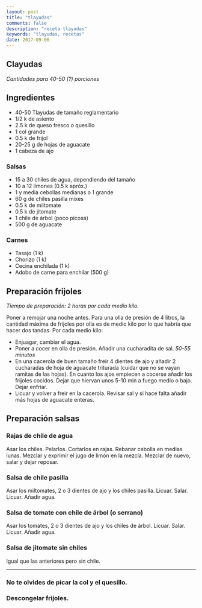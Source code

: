 ```yaml
---
layout: post
title: "tlayudas"
comments: false
description: "receta tlayudas"
keywords: "tlayudas, recetas"
date: 2017-09-06
---
```


Clayudas
--------

_Cantidades para 40-50 (?) porciones_

## Ingredientes

* 40-50 Tlayudas de tamaño reglamentario
* 1/2 k de asiento
* 2.5 k de queso fresco o quesillo
* 1 col grande
* 0.5 k de frijol
* 20-25 g de hojas de aguacate
* 1 cabeza de ajo

### Salsas
* 15 a 30 chiles de agua, dependiendo del tamaño
* 10 a 12 limones (0.5 k apróx.)
* 1 y media cebollas medianas o 1 grande
* 60 g de chiles pasilla mixes
* 0.5 k de miltomate
* 0.5 k de jitomate
* 1 chile de árbol (poco picosa)
* 500 g de aguacate

### Carnes
* Tasajo (1 k)
* Chorizo (1 k)
* Cecina enchilada (1 k)
* Adobo de carne para enchilar (500 g)


## Preparación frijoles

_Tiempo de preparación: 2 horas por cada medio kilo._

Poner a remojar una noche antes. Para una olla de presión de 4 litros, la cantidad máxima de frijoles por olla es de medio kilo por lo que habría que hacer dos tandas. Por cada medio kilo:

* Enjuagar, cambiar el agua.
* Poner a cocer en olla de presión. Añadir una cucharadita de sal. _50-55 minutos_
* En una cacerola de buen tamaño freir 4 dientes de ajo y añadir 2 cucharadas de hoja de aguacate triturada (cuidar que no se vayan ramitas de las hojas). En cuanto los ajos empiecen a cocerse añadir los frijoles cocidos. Dejar que hiervan unos 5-10 min a fuego medio o bajo. Dejar enfriar.
* Licuar y volver a freir en la cacerola. Revisar sal y si hace falta añadir más hojas de aguacate enteras.

## Preparación salsas

### Rajas de chile de agua
Asar los chiles. Pelarlos. Cortarlos en rajas. Rebanar cebolla en medias lunas. Mezclar y exprimir el jugo de limón en la mezcla. Mezclar de nuevo, salar y dejar reposar.

### Salsa de chile pasilla
Asar los miltomates, 2 o 3 dientes de ajo y los chiles pasilla. Licuar. Salar. Licuar. Añadir agua.

### Salsa de tomate con chile de árbol (o serrano)
Asar los tomates, 2 o 3 dientes de ajo y los chiles de árbol. Licuar. Salar. Licuar. Añadir agua.

### Salsa de jitomate sin chiles
Igual que las anteriores pero sin chile.

---
### No te olvides de picar la col y el quesillo.

### Descongelar frijoles.
